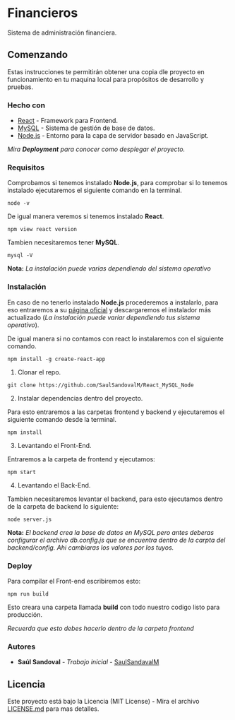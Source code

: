 # Financieros

Sistema de administración financiera.

## Comenzando

Estas instrucciones te permitirán obtener una copia dle proyecto en funcionamiento en tu maquina local para propósitos de desarrollo y pruebas.

### Hecho con

* [React](https://github.com/facebook/create-react-app) - Framework para Frontend.
* [MySQL](https://www.mysql.com/) - Sistema de gestión de base de datos.
* [Node.js](https://nodejs.org/es/) - Entorno para la capa de servidor basado en JavaScript.

_Mira **Deployment** para conocer como desplegar el proyecto._

### Requisitos

Comprobamos si tenemos instalado **Node.js**, para comprobar si lo tenemos instalado ejecutaremos el siguiente comando en la terminal.

```
node -v
```

De igual manera veremos si tenemos instalado **React**.

```
npm view react version
```

Tambien necesitaremos tener **MySQL**.

```
mysql -V
```

**Nota:** _La instalación puede varias dependiendo del sistema operativo_

### Instalación

En caso de no tenerlo instalado **Node.js** procederemos a instalarlo, para eso entraremos a su [página oficial](https://nodejs.org/es/) y descargaremos el instalador más actualizado (_La instalación puede variar dependiendo tus sistema operativo_).

De igual manera si no contamos con react lo instalaremos con el siguiente comando.

```
npm install -g create-react-app
```

1. Clonar el repo.

```
git clone https://github.com/SaulSandovalM/React_MySQL_Node
```

2. Instalar dependencias dentro del proyecto.

Para esto entraremos a las carpetas frontend y backend y ejecutaremos el siguiente comando desde la terminal.

```
npm install
```

3. Levantando el Front-End.

Entraremos a la carpeta de frontend y ejecutamos:

```
npm start
```

4. Levantando el Back-End.

Tambien necesitaremos levantar el backend, para esto ejecutamos dentro de la carpeta de backend lo siguiente:

```
node server.js
```

**Nota:** _El backend crea la base de datos en MySQL pero antes deberas configurar el archivo db.config.js que se encuentra dentro de la carpta del backend/config. Ahi cambiaras los valores por los tuyos._

### Deploy

Para compilar el Front-end escribiremos esto:

```
npm run build
```

Esto creara una carpeta llamada **build** con todo nuestro codigo listo para producción.

_Recuerda que esto debes hacerlo dentro de la carpeta frontend_

### Autores

* **Saúl Sandoval** - *Trabajo inicial* - [SaulSandavalM](https://github.com/SaulSandovalM)

## Licencia

Este proyecto está bajo la Licencia (MIT License) - Mira el archivo [LICENSE.md](https://github.com/HackSiteOficial/HackSite/blob/master/LICENSE) para mas detalles.
